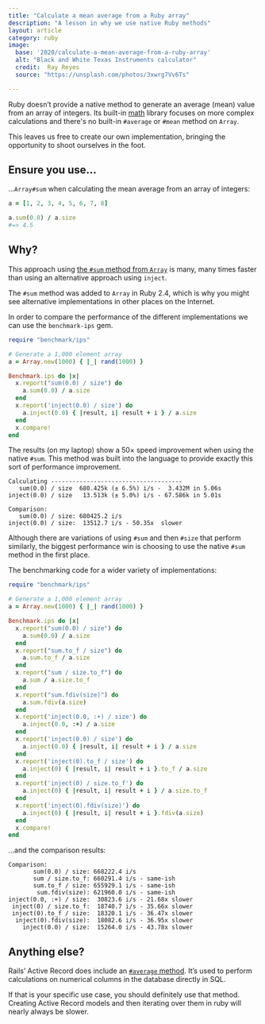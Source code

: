 ```yaml
---
title: "Calculate a mean average from a Ruby array"
description: "A lesson in why we use native Ruby methods"
layout: article
category: ruby
image:
  base: '2020/calculate-a-mean-average-from-a-ruby-array'
  alt: "Black and White Texas Instruments calculator"
  credit:  Ray Reyes
  source: "https://unsplash.com/photos/3xwrg7Vv6Ts"

---
```


Ruby doesn’t provide a native method to generate an average (mean) value from an array of integers. Its built-in [math](https://ruby-doc.org/core-2.7.0/Math.html) library focuses on more complex calculations and there's no built-in `#average` or `#mean` method on `Array`.

This leaves us free to create our own implementation, bringing the opportunity to shoot ourselves in the foot.


## Ensure you use...

...`Array#sum` when calculating the mean average from an array of integers:

```ruby
a = [1, 2, 3, 4, 5, 6, 7, 8]

a.sum(0.0) / a.size
#=> 4.5
```


## Why?

This approach using [the `#sum` method from `Array`](https://ruby-doc.org/core-2.7.0/Array.html#method-i-sum) is many, many times faster than using an alternative approach using `inject`.

The `#sum` method was added to `Array` in Ruby 2.4, which is why you might see alternative implementations in other places on the Internet.

In order to compare the performance of the different implementations we can use the `benchmark-ips` gem.

```ruby
require "benchmark/ips"

# Generate a 1,000 element array
a = Array.new(1000) { |_| rand(1000) }

Benchmark.ips do |x|
  x.report("sum(0.0) / size") do
    a.sum(0.0) / a.size
  end
  x.report('inject(0.0) / size') do
    a.inject(0.0) { |result, i| result + i } / a.size
  end
  x.compare!
end
```

The results (on my laptop) show a 50× speed improvement when using the native `#sum`. This method was built into the language to provide exactly this sort of performance improvement.

```
Calculating -------------------------------------
   sum(0.0) / size  680.425k (± 6.5%) i/s -  3.432M in 5.06s
inject(0.0) / size   13.513k (± 5.0%) i/s - 67.586k in 5.01s

Comparison:
   sum(0.0) / size: 680425.2 i/s
inject(0.0) / size:  13512.7 i/s - 50.35x  slower
```

Although there are variations of using `#sum` and then `#size` that perform similarly, the biggest performance win is choosing to use the native `#sum` method in the first place.

The benchmarking code for a wider variety of implementations:

```ruby
require "benchmark/ips"

# Generate a 1,000 element array
a = Array.new(1000) { |_| rand(1000) }

Benchmark.ips do |x|
  x.report("sum(0.0) / size") do
    a.sum(0.0) / a.size
  end
  x.report("sum.to_f / size") do
    a.sum.to_f / a.size
  end
  x.report("sum / size.to_f") do
    a.sum / a.size.to_f
  end
  x.report("sum.fdiv(size)") do
    a.sum.fdiv(a.size)
  end
  x.report('inject(0.0, :+) / size') do
    a.inject(0.0, :+) / a.size
  end
  x.report('inject(0.0) / size') do
    a.inject(0.0) { |result, i| result + i } / a.size
  end
  x.report('inject(0).to_f / size') do
    a.inject(0) { |result, i| result + i }.to_f / a.size
  end
  x.report('inject(0) / size.to_f') do
    a.inject(0) { |result, i| result + i } / a.size.to_f
  end
  x.report('inject(0).fdiv(size)') do
    a.inject(0) { |result, i| result + i }.fdiv(a.size)
  end
  x.compare!
end
```

...and the comparison results:

```
Comparison:
       sum(0.0) / size: 668222.4 i/s
       sum / size.to_f: 660291.4 i/s - same-ish
       sum.to_f / size: 655929.1 i/s - same-ish
        sum.fdiv(size): 621960.0 i/s - same-ish
inject(0.0, :+) / size:  30823.6 i/s - 21.68x slower
 inject(0) / size.to_f:  18740.7 i/s - 35.66x slower
 inject(0).to_f / size:  18320.1 i/s - 36.47x slower
  inject(0).fdiv(size):  18082.6 i/s - 36.95x slower
    inject(0.0) / size:  15264.0 i/s - 43.78x slower
```


## Anything else?

Rails’ Active Record does include an [`#average` method](https://api.rubyonrails.org/classes/ActiveRecord/Calculations.html#method-i-average). It’s used to perform calculations on numerical columns in the database directly in SQL.

If that is your specific use case, you should definitely use that method. Creating Active Record models and then iterating over them in ruby will nearly always be slower.
